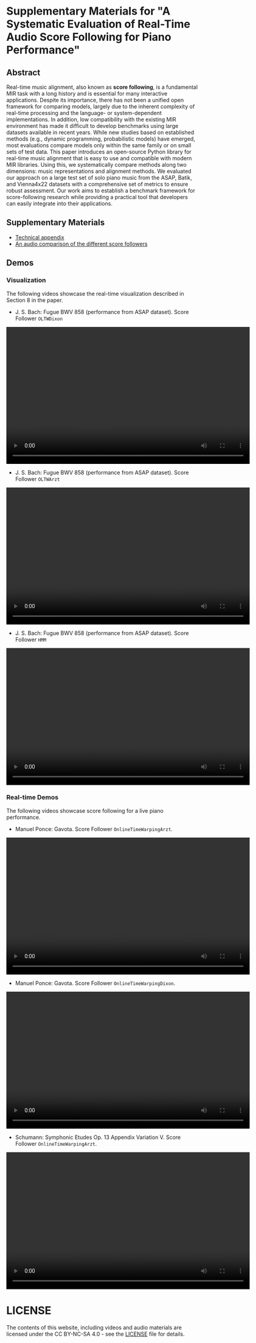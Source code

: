 # Supplementary Materials for "A Systematic Evaluation of Real-Time Audio Score Following for Piano Performance"

## Abstract

Real-time music alignment, also known as **score following**, is a fundamental MIR task with a long history and is essential for many interactive applications. Despite its importance, there has not been a unified open framework for comparing models, largely due to the inherent complexity of real-time processing and the language- or system-dependent implementations. In addition, low compatibility with the existing MIR environment has made it difficult to develop benchmarks using large datasets available in recent years. While new studies based on established methods (e.g., dynamic programming, probabilistic models) have emerged, most evaluations compare models only within the same family or on small sets of test data. This paper introduces an open-source Python library for real-time music alignment that is easy to use and compatible with modern MIR libraries. Using this, we systematically compare methods along two dimensions: music representations and alignment methods. We evaluated our approach on a large test set of solo piano music from the ASAP, Batik, and Vienna4x22 datasets with a comprehensive set of metrics to ensure robust assessment. Our work aims to establish a benchmark framework for score-following research while providing a practical tool that developers can easily integrate into their applications.

## Supplementary Materials

* [Technical appendix](./technical_appendix.pdf)
* [An audio comparison of the different score followers](./comparison_examples.html)



## Demos

### Visualization

The following videos showcase the real-time visualization described in Section 8 in the paper.

* J. S. Bach: Fugue BWV 858 (performance from ASAP dataset). Score Follower `OLTWDixon`
<video width="640" height="360" controls>
  <source src="https://raw.githubusercontent.com/anonymous-conference-submission/sfismk2831/main/videos/Fugue_bwv_858_VuV01M_dixon.mp4" type="video/mp4">
  Your browser does not support the video tag.
</video>

* J. S. Bach: Fugue BWV 858 (performance from ASAP dataset). Score Follower `OLTWArzt`
<video width="640" height="360" controls>
  <source src="https://raw.githubusercontent.com/anonymous-conference-submission/sfismk2831/main/videos/Fugue_bwv_858_VuV01M_arzt.mp4" type="video/mp4">
  Your browser does not support the video tag.
</video>

* J. S. Bach: Fugue BWV 858 (performance from ASAP dataset). Score Follower `HMM`
<video width="640" height="360" controls>
  <source src="https://raw.githubusercontent.com/anonymous-conference-submission/sfismk2831/main/videos/Fugue_bwv_858_VuV01M_hmm.mp4" type="video/mp4">
  Your browser does not support the video tag.
</video>


### Real-time Demos

The following videos showcase score following for a live piano performance.


* Manuel Ponce: Gavota. Score Follower `OnlineTimeWarpingArzt`.
<video width="640" height="360" controls>
  <source src="https://raw.githubusercontent.com/anonymous-conference-submission/sfismk2831/main/videos/gavota_arzt_blurred_small.mp4" type="video/mp4">
  Your browser does not support the video tag.
</video>

* Manuel Ponce: Gavota. Score Follower `OnlineTimeWarpingDixon`.
<video width="640" height="360" controls>
  <source src="https://raw.githubusercontent.com/anonymous-conference-submission/sfismk2831/main/videos/gavota_dixon_blurred_small.mp4" type="video/mp4">
  Your browser does not support the video tag.
</video>

* Schumann: Symphonic Etudes Op. 13 Appendix Variation V. Score Follower `OnlineTimeWarpingArzt`.
<video width="640" height="360" controls>
  <source src="https://raw.githubusercontent.com/anonymous-conference-submission/sfismk2831/main/videos/schumann_demo_blurred_small.mp4" type="video/mp4">
  Your browser does not support the video tag.
</video>


# LICENSE

The contents of this website, including videos and audio materials are licensed under the CC BY-NC-SA 4.0 - see the [LICENSE](./LICENSE) file for details.